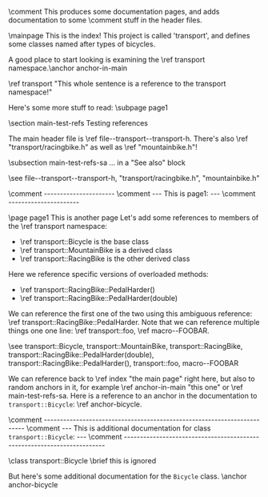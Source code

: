 \comment This produces some documentation pages, and adds documentation to some
\comment stuff in the header files.


\mainpage This is the index!
This project is called 'transport', and defines some classes named after types
of bicycles.

A good place to start looking is examining the \ref transport namespace.\anchor anchor-in-main

\ref transport "This whole sentence is a reference to the transport namespace!" 

Here's some more stuff to read: \subpage page1

\section main-test-refs Testing references

The main header file is \ref file--transport--transport-h. There's also \ref "transport/racingbike.h" as well
as \ref "mountainbike.h"!

\subsection main-test-refs-sa ... in  a "See also" block

\see file--transport--transport-h, "transport/racingbike.h", "mountainbike.h"


\comment ----------------------
\comment --- This is page1: ---
\comment ----------------------

\page page1 This is another page
Let's add some references to members of the \ref transport namespace:

- \ref transport::Bicycle is the base class
- \ref transport::MountainBike is a derived class
- \ref transport::RacingBike is the other derived class

Here we reference specific versions of overloaded methods:

- \ref transport::RacingBike::PedalHarder()
- \ref transport::RacingBike::PedalHarder(double)

We can reference the first one of the two using this ambiguous reference:
\ref transport::RacingBike::PedalHarder. Note that we can reference
multiple things one one line: \ref transport::foo, \ref macro--FOOBAR.

\see transport::Bicycle, transport::MountainBike, transport::RacingBike, transport::RacingBike::PedalHarder(double), transport::RacingBike::PedalHarder(), transport::foo, macro--FOOBAR

We can reference back to \ref index "the main page" right here, but also to random
anchors in it, for example \ref anchor-in-main "this one" or \ref main-test-refs-sa.
Here is a reference to an anchor in the documentation to `transport::Bicycle`:
\ref anchor-bicycle.

\comment ------------------------------------------------------------------------
\comment --- This is additional documentation for class `transport::Bicycle`: ---
\comment ------------------------------------------------------------------------

\class transport::Bicycle
\brief this is ignored

But here's some additional documentation for the `Bicycle` class. \anchor anchor-bicycle
